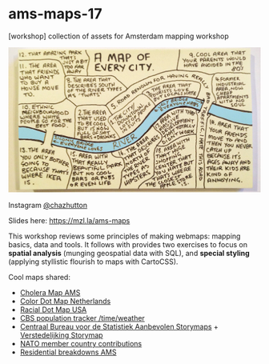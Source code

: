 # ams-maps-17
[workshop] collection of assets for Amsterdam mapping workshop

![EveryCity](https://raw.githubusercontent.com/auremoser/ipam-16/master/img/every-city.jpeg)

Instagram [@chazhutton](https://medium.com/@chazhutton/drawing-the-map-of-every-city-f4b4ea7fa58f#.cmmgckidv)

Slides here: <https://mzl.la/ams-maps>

This workshop reviews some principles of making webmaps: mapping basics, data and tools. It follows with  provides two exercises to focus on **spatial analysis** (munging geospatial data with SQL), and **special styling** (applying styllistic flourish to maps with CartoCSS).

Cool maps shared:

* [Cholera Map AMS](http://www.kolerekaart.nl/#da)
* [Color Dot Map Netherlands](http://research.cbs.nl/colordotmap/en/)
* [Racial Dot Map USA](https://demographics.virginia.edu/DotMap/index.html)
* [CBS population tracker /time/weather](http://research.cbs.nl/dtp/EN/index.html)
* [Centraal Bureau voor de Statistiek Aanbevolen Storymaps](http://cbsnl.maps.arcgis.com/home/gallery.html#c=organization&o=modified) + [Verstedelijking Storymap](http://cbsnl.maps.arcgis.com/apps/MapSeries/index.html?appid=05920abc0abd4cb18c4ed75dc4fd9554)
* [NATO member country contributions](http://www.rekenkamer.nl/english/NATO_Transparency/NATO_Transparency_and_public_Accountability:20049/Member_Countries_Contributions#)
* [Residential breakdowns AMS](http://cbsnl.maps.arcgis.com/apps/webappviewer/index.html?id=0f2aec2658384de19e1fe4e7c14be9e9)
